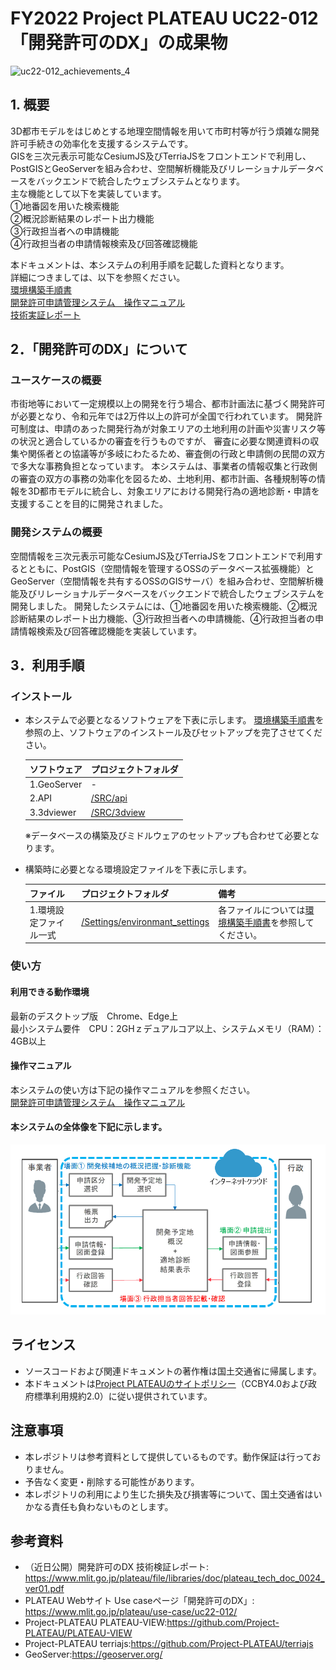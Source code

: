 # FY2022 Project PLATEAU UC22-012「開発許可のDX」の成果物
![uc22-012_achievements_4](https://user-images.githubusercontent.com/79615787/227769779-e9fa0174-a507-4fb1-add9-d79e549ae304.png)


## **1. 概要**
3D都市モデルをはじめとする地理空間情報を用いて市町村等が行う煩雑な開発許可手続きの効率化を支援するシステムです。  
GISを三次元表示可能なCesiumJS及びTerriaJSをフロントエンドで利用し、PostGISとGeoServerを組み合わせ、空間解析機能及びリレーショナルデータベースをバックエンドで統合したウェブシステムとなります。  
主な機能として以下を実装しています。  
①地番図を用いた検索機能  
②概況診断結果のレポート出力機能  
③行政担当者への申請機能  
④行政担当者の申請情報検索及び回答確認機能  

本ドキュメントは、本システムの利用手順を記載した資料となります。  
詳細につきましては、以下を参照ください。  
[環境構築手順書](https://aas-basicsystemsdevelopmentdept.github.io/PLATEAU-UC22-012-development-permission-Manual/manual/environment.html)  
[開発許可申請管理システム　操作マニュアル](https://aas-basicsystemsdevelopmentdept.github.io/PLATEAU-UC22-012-development-permission-Manual/manual/user_manual.html)  
[技術実証レポート](https://www.mlit.go.jp/plateau/file/libraries/doc/plateau_tech_doc_0024_ver01.pdf)    


## **2．「開発許可のDX」について**
### **ユースケースの概要**
市街地等において一定規模以上の開発を行う場合、都市計画法に基づく開発許可が必要となり、令和元年では2万件以上の許可が全国で行われています。
開発許可制度は、申請のあった開発行為が対象エリアの土地利用の計画や災害リスク等の状況と適合しているかの審査を行うものですが、
審査に必要な関連資料の収集や関係者との協議等が多岐にわたるため、審査側の行政と申請側の民間の双方で多大な事務負担となっています。
本システムは、事業者の情報収集と行政側の審査の双方の事務の効率化を図るため、土地利用、都市計画、各種規制等の情報を3D都市モデルに統合し、対象エリアにおける開発行為の適地診断・申請を支援することを目的に開発されました。

### **開発システムの概要**
空間情報を三次元表示可能なCesiumJS及びTerriaJSをフロントエンドで利用するとともに、PostGIS（空間情報を管理するOSSのデータベース拡張機能）と
GeoServer（空間情報を共有するOSSのGISサーバ）を組み合わせ、空間解析機能及びリレーショナルデータベースをバックエンドで統合したウェブシステムを開発しました。
開発したシステムには、①地番図を用いた検索機能、②概況診断結果のレポート出力機能、③行政担当者への申請機能、④行政担当者の申請情報検索及び回答確認機能を実装しています。

## **3．利用手順**
### **インストール**

* 本システムで必要となるソフトウェアを下表に示します。
[環境構築手順書](https://aas-basicsystemsdevelopmentdept.github.io/PLATEAU-UC22-012-development-permission-Manual/manual/environment.html)を参照の上、ソフトウェアのインストール及びセットアップを完了させてください。

    |ソフトウェア|プロジェクトフォルダ|
    | - | - |
    |1.GeoServer|-|
    |2.API|[/SRC/api](./SRC/api/)|
    |3.3dviewer|[/SRC/3dview](./SRC/3dview/)|

    ※データベースの構築及びミドルウェアのセットアップも合わせて必要となります。
* 構築時に必要となる環境設定ファイルを下表に示します。

    |ファイル|プロジェクトフォルダ|備考|
    | - | - | - |
    |1.環境設定ファイル一式|[/Settings/environmant_settings](Settings/environment_settings/)|各ファイルについては[環境構築手順書](https://aas-basicsystemsdevelopmentdept.github.io/PLATEAU-UC22-012-development-permission-Manual/manual/environment.html)を参照してください。



### **使い方**

#### **利用できる動作環境**

最新のデスクトップ版　Chrome、Edge上<br>
最小システム要件　CPU：2GHｚデュアルコア以上、システムメモリ（RAM）：4GB以上

#### **操作マニュアル**

本システムの使い方は下記の操作マニュアルを参照ください。<br>
[開発許可申請管理システム　操作マニュアル](https://aas-basicsystemsdevelopmentdept.github.io/PLATEAU-UC22-012-development-permission-Manual/manual/user_manual.html)

#### 本システムの全体像を下記に示します。

![3Dビューワ](./img/overall_picture.png "3Dビューワ")

## **ライセンス** <!-- 定型文のため変更しない -->
* ソースコードおよび関連ドキュメントの著作権は国土交通省に帰属します。
* 本ドキュメントは[Project PLATEAUのサイトポリシー](https://www.mlit.go.jp/plateau/site-policy/)（CCBY4.0および政府標準利用規約2.0）に従い提供されています。

## **注意事項** <!-- 定型文のため変更しない -->

* 本レポジトリは参考資料として提供しているものです。動作保証は行っておりません。
* 予告なく変更・削除する可能性があります。
* 本レポジトリの利用により生じた損失及び損害等について、国土交通省はいかなる責任も負わないものとします。

## **参考資料**　 <!-- 各リンクは納品時に更新 -->
* （近日公開）開発許可のDX 技術検証レポート: https://www.mlit.go.jp/plateau/file/libraries/doc/plateau_tech_doc_0024_ver01.pdf
* PLATEAU Webサイト Use caseページ「開発許可のDX」: https://www.mlit.go.jp/plateau/use-case/uc22-012/
* Project-PLATEAU PLATEAU-VIEW:https://github.com/Project-PLATEAU/PLATEAU-VIEW
* Project-PLATEAU terriajs:https://github.com/Project-PLATEAU/terriajs
* GeoServer:https://geoserver.org/
